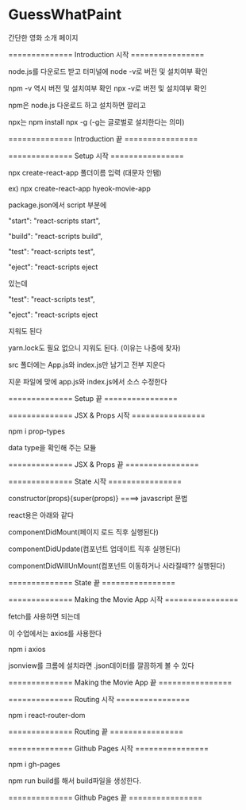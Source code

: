 # GuessWhatPaint

간단한 영화 소개 페이지

============== Introduction 시작 ================

node.js를 다운로드 받고 터미널에 node -v로 버전 및 설치여부 확인

npm -v 역시 버전 및 설치여부 확인 npx -v로 버전 및 설치여부 확인

npm은 node.js 다운로드 하고 설치하면 깔리고

npx는 npm install npx -g (-g는 글로벌로 설치한다는 의미)

============== Introduction 끝 ================

============== Setup 시작 ================

npx create-react-app 폴더이름 입력 (대문자 안됌)

ex) npx create-react-app hyeok-movie-app

package.json에서 script 부분에

"start": "react-scripts start",

"build": "react-scripts build",

"test": "react-scripts test",

"eject": "react-scripts eject

있는데

"test": "react-scripts test",

"eject": "react-scripts eject

지워도 된다

yarn.lock도 필요 없으니 지워도 된다. (이유는 나중에 찾자)

src 폴더에는 App.js와 index.js만 남기고 전부 지운다

지운 파일에 맞에 app.js와 index.js에서 소스 수정한다

============== Setup 끝 ================

============== JSX & Props 시작 ================

npm i prop-types

data type을 확인해 주는 모듈

============== JSX & Props 끝 ================

============== State 시작 ================

constructor(props){super(props)} ====> javascript 문법

react용은 아래와 같다

componentDidMount(페이지 로드 직후 실행된다)

componentDidUpdate(컴포넌트 업데이트 직후 실행된다)

componentDidWillUnMount(컴포넌트 이동하거나 사라질때?? 실행된다)

============== State 끝 ================

============== Making the Movie App 시작 ================

fetch를 사용하면 되는데

이 수업에서는 axios를 사용한다

npm i axios

jsonview를 크롬에 설치라면 .json데이터를 깔끔하게 볼 수 있다

============== Making the Movie App 끝 ================

============== Routing 시작 ================

npm i react-router-dom

============== Routing 끝 ================

============== Github Pages 시작 ================

npm i gh-pages

npm run build를 해서 build파일을 생성한다.

============== Github Pages 끝 ================
